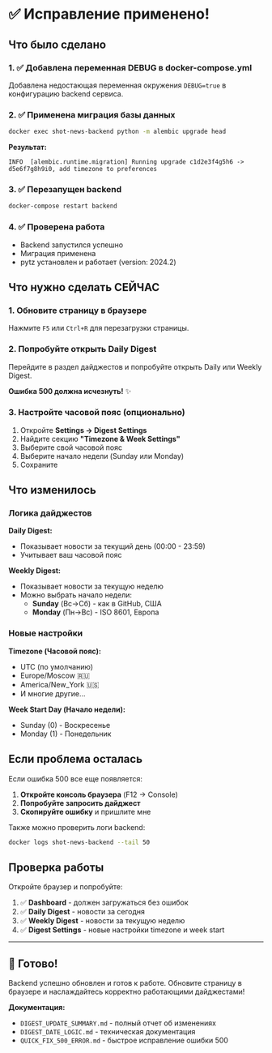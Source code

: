 # ✅ Исправление применено!

## Что было сделано

### 1. ✅ Добавлена переменная DEBUG в docker-compose.yml
Добавлена недостающая переменная окружения `DEBUG=true` в конфигурацию backend сервиса.

### 2. ✅ Применена миграция базы данных
```bash
docker exec shot-news-backend python -m alembic upgrade head
```

**Результат:**
```
INFO  [alembic.runtime.migration] Running upgrade c1d2e3f4g5h6 -> d5e6f7g8h9i0, add timezone to preferences
```

### 3. ✅ Перезапущен backend
```bash
docker-compose restart backend
```

### 4. ✅ Проверена работа
- Backend запустился успешно
- Миграция применена
- pytz установлен и работает (version: 2024.2)

## Что нужно сделать СЕЙЧАС

### 1. Обновите страницу в браузере
Нажмите `F5` или `Ctrl+R` для перезагрузки страницы.

### 2. Попробуйте открыть Daily Digest
Перейдите в раздел дайджестов и попробуйте открыть Daily или Weekly Digest.

**Ошибка 500 должна исчезнуть!** ✨

### 3. Настройте часовой пояс (опционально)
1. Откройте **Settings → Digest Settings**
2. Найдите секцию **"Timezone & Week Settings"**
3. Выберите свой часовой пояс
4. Выберите начало недели (Sunday или Monday)
5. Сохраните

## Что изменилось

### Логика дайджестов

**Daily Digest:**
- Показывает новости за текущий день (00:00 - 23:59)
- Учитывает ваш часовой пояс

**Weekly Digest:**
- Показывает новости за текущую неделю
- Можно выбрать начало недели:
  - **Sunday** (Вс→Сб) - как в GitHub, США
  - **Monday** (Пн→Вс) - ISO 8601, Европа

### Новые настройки

**Timezone (Часовой пояс):**
- UTC (по умолчанию)
- Europe/Moscow 🇷🇺
- America/New_York 🇺🇸
- И многие другие...

**Week Start Day (Начало недели):**
- Sunday (0) - Воскресенье
- Monday (1) - Понедельник

## Если проблема осталась

Если ошибка 500 все еще появляется:

1. **Откройте консоль браузера** (F12 → Console)
2. **Попробуйте запросить дайджест**
3. **Скопируйте ошибку** и пришлите мне

Также можно проверить логи backend:
```bash
docker logs shot-news-backend --tail 50
```

## Проверка работы

Откройте браузер и попробуйте:

1. ✅ **Dashboard** - должен загружаться без ошибок
2. ✅ **Daily Digest** - новости за сегодня
3. ✅ **Weekly Digest** - новости за текущую неделю
4. ✅ **Digest Settings** - новые настройки timezone и week start

---

## 🎉 Готово!

Backend успешно обновлен и готов к работе. Обновите страницу в браузере и наслаждайтесь корректно работающими дайджестами!

**Документация:**
- `DIGEST_UPDATE_SUMMARY.md` - полный отчет об изменениях
- `DIGEST_DATE_LOGIC.md` - техническая документация
- `QUICK_FIX_500_ERROR.md` - быстрое исправление ошибки 500

